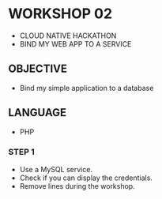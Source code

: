 # WORKSHOP 02
- CLOUD NATIVE HACKATHON
- BIND MY WEB APP TO A SERVICE

## OBJECTIVE
- Bind my simple application to a database

## LANGUAGE
- PHP

### STEP 1
- Use a MySQL service.
- Check if you can display the credentials.
- Remove lines during the workshop.